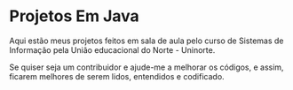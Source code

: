 # Projetos Em Java
Aqui estão meus projetos feitos em sala de aula pelo curso de Sistemas de Informação pela União educacional do Norte - Uninorte.

Se quiser seja um contribuidor e ajude-me a melhorar os códigos, e assim, ficarem melhores de serem lidos, entendidos e codificado.
